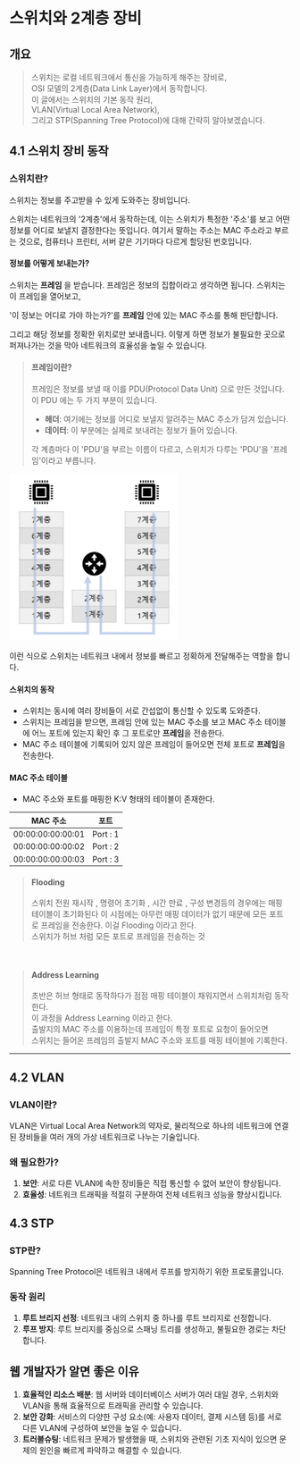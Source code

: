 # 스위치와 2계층 장비

## 개요

> 스위치는 로컬 네트워크에서 통신을 가능하게 해주는 장비로, <br>
> OSI 모델의 2계층(Data Link Layer)에서 동작합니다.<br>
> 이 글에서는 스위치의 기본 동작 원리,<br>
> VLAN(Virtual Local Area Network),<br>
> 그리고 STP(Spanning Tree Protocol)에 대해 간략히 알아보겠습니다.

## 4.1 스위치 장비 동작

### 스위치란?

스위치는 정보를 주고받을 수 있게 도와주는 장비입니다.

스위치는 네트워크의 '2계층'에서 동작하는데,
이는 스위치가 특정한 '주소'를 보고 어떤 정보를 어디로 보낼지 결정한다는 뜻입니다.
여기서 말하는 주소는 MAC 주소라고 부르는 것으로,
컴퓨터나 프린터, 서버 같은 기기마다 다르게 할당된 번호입니다.

#### 정보를 어떻게 보내는가?

스위치는 **프레임** 을 받습니다. 프레임은 정보의 집합이라고 생각하면 됩니다. 스위치는 이 프레임을 열어보고,

'이 정보는 어디로 가야 하는가?'를 **프레임** 안에 있는 MAC 주소를 통해 판단합니다.

그리고 해당 정보를 정확한 위치로만 보내줍니다. 이렇게 하면 정보가 불필요한 곳으로 퍼져나가는 것을 막아 네트워크의 효율성을 높일 수 있습니다.

> #### 프레임이란?
> 프레임은 정보를 보낼 때 이를 PDU(Protocol Data Unit) 으로 만든 것입니다. 이 PDU 에는 두 가지 부분이 있습니다.
> - **헤더**: 여기에는 정보를 어디로 보낼지 알려주는 MAC 주소가 담겨 있습니다.
> - **데이터**: 이 부분에는 실제로 보내려는 정보가 들어 있습니다.
>
> 각 계층마다 이 'PDU'을 부르는 이름이 다르고, 스위치가 다루는 'PDU'을 '프레임'이라고 부릅니다.

<img src="img.png" width="300px"></img>

이런 식으로 스위치는 네트워크 내에서 정보를 빠르고 정확하게 전달해주는 역할을 합니다.

#### 스위치의 동작

- 스위치는 동시에 여러 장비들이 서로 간섭없이 통신할 수 있도록 도와준다.
- 스위치는 프레임을 받으면, 프레임 안에 있는 MAC 주소를 보고 MAC 주소 테이블에 어느 포트에 있는지 확인 후 그 포트로만 **프레임**을 전송한다.
- MAC 주소 테이블에 기록되어 있지 않은 프레임이 들어오면 전체 포트로 **프레임**을 전송한다.

#### MAC 주소 테이블

- MAC 주소와 포트를 매핑한 K:V 형태의 테이블이 존재한다.

| MAC 주소            |    포트    |
|-------------------|:--------:|
| 00:00:00:00:00:01 | Port : 1 |
| 00:00:00:00:00:02 | Port : 2 |
| 00:00:00:00:00:03 | Port : 3 |

>#### Flooding 
> 스위치 전원 재시작 , 명령어 초기화 , 시간 만료 , 구성 변경등의 경우에는 매핑 테이블이 초기화된다
> 이 시점에는 아무런 매핑 데이터가 없기 때문에 모든 포트로 프레임을 전송한다.
> 이걸 Flooding 이라고 한다.<br>
> 스위치가 허브 처럼 모든 포트로 프레임을 전송하는 것

<br>

>####  Address Learning
>초반은 허브 형태로 동작하다가 점점 매핑 테이블이 채워지면서 스위치처럼 동작한다.<br>
> 이 과정을 Address Learning 이라고 한다.<br>
> 출발지의 MAC 주소를 이용하는데 프레임이 특정 포트로 요청이 들어오면<br> 
> 스위치는 들어온 프레임의 출발지 MAC 주소와 포트를 매핑 테이블에 기록한다.<br>


------

## 4.2 VLAN

### VLAN이란?

VLAN은 Virtual Local Area Network의 약자로, 물리적으로 하나의 네트워크에 연결된 장비들을 여러 개의 가상 네트워크로 나누는 기술입니다.

### 왜 필요한가?

1. **보안**: 서로 다른 VLAN에 속한 장비들은 직접 통신할 수 없어 보안이 향상됩니다.
2. **효율성**: 네트워크 트래픽을 적절히 구분하여 전체 네트워크 성능을 향상시킵니다.

## 4.3 STP

### STP란?

Spanning Tree Protocol은 네트워크 내에서 루프를 방지하기 위한 프로토콜입니다.

### 동작 원리

1. **루트 브리지 선정**: 네트워크 내의 스위치 중 하나를 루트 브리지로 선정합니다.
2. **루프 방지**: 루트 브리지를 중심으로 스패닝 트리를 생성하고, 불필요한 경로는 차단합니다.

## 웹 개발자가 알면 좋은 이유

1. **효율적인 리소스 배분**: 웹 서버와 데이터베이스 서버가 여러 대일 경우, 스위치와 VLAN을 통해 효율적으로 트래픽을 관리할 수 있습니다.
2. **보안 강화**: 서비스의 다양한 구성 요소(예: 사용자 데이터, 결제 시스템 등)를 서로 다른 VLAN에 구성하여 보안을 높일 수 있습니다.
3. **트러블슈팅**: 네트워크 문제가 발생했을 때, 스위치와 관련된 기초 지식이 있으면 문제의 원인을 빠르게 파악하고 해결할 수 있습니다.
